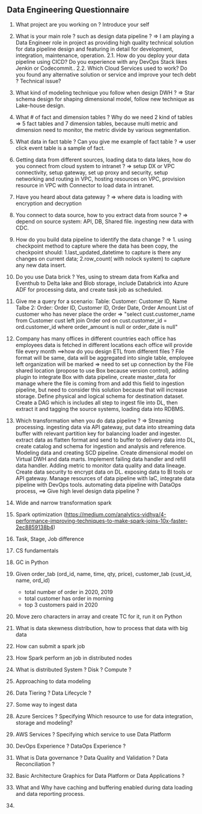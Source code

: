## Data Engineering Questionnaire

1. What project are you working on ? Introduce your self
2. What is your main role ? such as design data pipeline ? => I am playing a Data Engineer role in project as providing high quality technical solution for data pipeline design and featuring in detail for development, integration, maintenance, operation.
   2.1. How do you deploy your data pipeline using CICD? Do you experience with any DevOps Stack likes Jenkin or Codecommit..
   2.2. Which Cloud Services used to work? Do you found any alternative solution or service and improve your tech debt ? Technical issue?
3. What kind of modeling technique you follow when design DWH ? => Star schema design for shaping dimensional model, follow new technique as Lake-house design.
4. What # of fact and dimension tables ? Why do we need 2 kind of tables => 5 fact tables and 7 dimension tables, because multi metric and dimension need to monitor, the metric divide by various segmentation.
5. What data in fact table ? Can you give me example of fact table ? => user click event table is a sample of fact.
6. Getting data from different sources, loading data to data lakes, how do you connect from cloud system to intranet ? => setup DX or VPC connectivity, setup gateway, set up proxy and security, setup networking and routing in VPC, hosting resources on VPC, provision resource in VPC with Connector to load data in intranet.
7. Have you heard about data gateway ? => where data is loading with encryption and decryption
8. You connect to data source, how to you extract data from source ? => depend on source system: API, DB, Shared file. ingesting new data with CDC.
9. How do you build data pipeline to identify the data change ? => 1. using checkpoint method to capture where the data has been copy, the checkpoint should: 1.last_updated_datetime to capture is there any changes on current data; 2.row_count( with nolock system) to capture any new data insert.
10. Do you use Data brick ? Yes, using to stream data from Kafka and Eventhub to Delta lake and Blob storage, include Databrick into Azure ADF for processing data, and create task job as scheduled.
11. Give me a query for a scenario: Table: Customer: Customer ID, Name
    Talbe 2: Order: Order ID, Customer ID, Order Date, Order Amount
    List of customer who has never place the order =>
    "select cust.customer_name
    from Customer cust
    left join Order ord on cust.customer_id = ord.customer_id
    where order_amount is null or order_date is null"
12. Company has many offices in different countries
    each office has employees
    data is fetched in different locations
    each office will provide file every month
    ==>how do you design ETL from different files ? File format will be same, data will be aggregated into single table, employee left organization will be marked => need to set up connection by the File shared location (propose to use Box because version control), adding plugin to integrate Box with data pipeline, create master_data for manage where the file is coming from and add this field to ingestion pipeline, but need to consider this solution because that will increase storage. Define physical and logical schema for destination dataset. Create a DAG which is includes all step to ingest file into DL, then extract it and tagging the source systems, loading data into RDBMS.
13. Which transformation when you do data pipeline ? => Streaming processing. ingesting data via API gateway, put data into streaming data buffer with relevant partition key for balancing loader and ingester. extract data as flatten format and send to buffer to delivery data into DL, create catalog and schema for ingestion and analysis and reference. Modeling data and creating SCD pipeline. Create dimensional model on Virtual DWH and data marts. Implement failing data handler and refill data handler. Adding metric to monitor data quality and data lineage. Create data security to encrypt data on DL. exposing data to BI tools or API gateway. Manage resources of data pipeline with IaC, integrate data pipeline with DevOps tools. automating data pipeline with DataOps process,
    ==> Give high level design data pipeline ?

14. Wide and narrow transformation spark
15. Spark optimization (https://medium.com/analytics-vidhya/4-performance-improving-techniques-to-make-spark-joins-10x-faster-2ec8859138b4)
16. Task, Stage, Job difference
17. CS fundamentals
18. GC in Python

19. Given order_tab (ord_id, name, time, qty, price), customer_tab (cust_id, name, ord_id)

    - total number of order in 2020, 2019
    - total customer has order in morning
    - top 3 customers paid in 2020

20. Move zero characters in array and create TC for it, run it on Python
21. What is data skewness distribution, how to process that data with big data
22. How can submit a spark job
23. How Spark perform an job in distributed nodes
24. What is distributed System ? Disk ? Compute ?
25. Approaching to data modeling
26. Data Tiering ? Data Lifecycle ?
27. Some way to ingest data
28. Azure Sercices ? Specifying Which resource to use for data integration, storage and modeling?
29. AWS Services ? Specifying which service to use Data Platform
30. DevOps Experience ? DataOps Experience ?
31. What is Data governance ? Data Quality and Validation ? Data Reconciliation ?
32. Basic Architecture Graphics for Data Platform or Data Applications ?
33. What and Why have caching and buffering enabled during data loading and data reporting process.
34.
